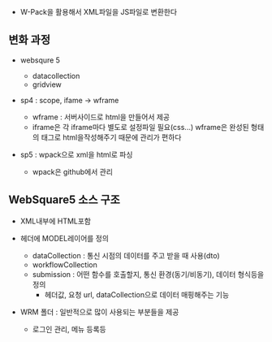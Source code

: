 - W-Pack을 활용해서 XML파일을 JS파일로 변환한다

## 변화 과정
- websqure 5 
	- datacollection
	- gridview

- sp4 : scope, ifame -> wframe
	- wframe : 서버사이드로 html을 만들어서 제공
	- iframe은 각 iframe마다 별도로 설정파일 필요(css...) wframe은 완성된 형태의 태그로 html을작성해주기 때문에 관리가 편하다

- sp5 : wpack으로 xml을 html로 파싱
	- wpack은 github에서 관리

## WebSquare5 소스 구조
- XML내부에 HTML포함
- 헤더에 MODEL레이어를 정의
	- dataCollection : 통신 시점의 데이터를 주고 받을 때 사용(dto)
	- workflowCollection
	- submission : 어떤 함수를 호출할지, 통신 환경(동기/비동기), 데이터 형식등을 정의
		- 헤더값, 요청 url, dataCollection으로 데이터 매핑해주는 기능

- WRM 폴더 : 일반적으로 많이 사용되는 부분들을 제공
	- 로그인 관리, 메뉴 등록등




